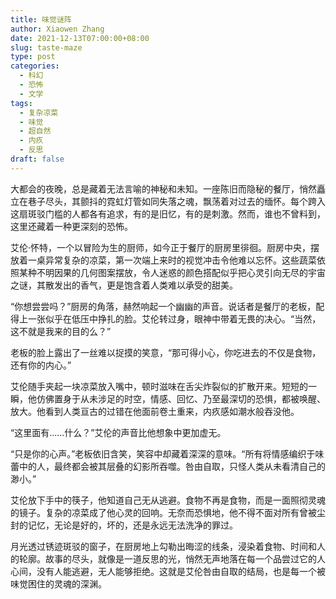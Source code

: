 ```yaml
---
title: 味觉谜阵
author: Xiaowen Zhang
date: 2021-12-13T07:00:00+08:00
slug: taste-maze
type: post
categories:
  - 科幻
  - 恐怖
  - 文学
tags:
  - 复杂凉菜
  - 味觉
  - 超自然
  - 内疚
  - 反思
draft: false
---
```


大都会的夜晚，总是藏着无法言喻的神秘和未知。一座陈旧而隐秘的餐厅，悄然矗立在巷子尽头，其颤抖的霓虹灯管如同失落之魂，飘荡着对过去的缅怀。每个跨入这扇斑驳门槛的人都各有追求，有的是旧忆，有的是刺激。然而，谁也不曾料到，这里还藏着一种更深刻的恐怖。

艾伦·怀特，一个以冒险为生的厨师，如今正于餐厅的厨房里徘徊。厨房中央，摆放着一桌异常复杂的凉菜，第一次端上来时的视觉冲击令他难以忘怀。这些蔬菜依照某种不明因果的几何图案摆放，令人迷惑的颜色搭配似乎把心灵引向无尽的宇宙之谜，其散发出的香气，更是饱含着人类难以承受的甜美。

“你想尝尝吗？”厨房的角落，赫然响起一个幽幽的声音。说话者是餐厅的老板，配得上一张似乎在低压中挣扎的脸。艾伦转过身，眼神中带着无畏的决心。“当然，这不就是我来的目的么？”

老板的脸上露出了一丝难以捉摸的笑意，“那可得小心，你吃进去的不仅是食物，还有你的内心。”

艾伦随手夹起一块凉菜放入嘴中，顿时滋味在舌尖炸裂似的扩散开来。短短的一瞬，他仿佛置身于从未涉足的时空，情感、回忆、乃至最深切的恐惧，都被唤醒、放大。他看到人类亘古的过错在他面前卷土重来，内疚感如潮水般吞没他。

“这里面有……什么？”艾伦的声音比他想象中更加虚无。

“只是你的心声。”老板依旧含笑，笑容中却藏着深深的意味。“所有将情感编织于味蕾中的人，最终都会被其层叠的幻影所吞噬。咎由自取，只怪人类从未看清自己的渺小。”

艾伦放下手中的筷子，他知道自己无从逃避。食物不再是食物，而是一面照彻灵魂的镜子。复杂的凉菜成了他心灵的回响。无奈而恐惧地，他不得不面对所有曾被尘封的记忆，无论是好的，坏的，还是永远无法洗净的罪过。

月光透过锈迹斑驳的窗子，在厨房地上勾勒出晦涩的线条，浸染着食物、时间和人的轮廓。故事的尽头，就像是一道反思的光，悄然无声地落在每一个品尝过它的人心间，没有人能逃避，无人能够拒绝。这就是艾伦咎由自取的结局，也是每一个被味觉困住的灵魂的深渊。